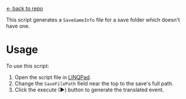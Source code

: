 [← back to repo](../)

This script generates a `SaveGameInfo` file for a save folder which doesn't have one.

# Usage
To use this script:

1. Open the script file in [LINQPad](https://www.linqpad.net).
2. Change the `SaveFilePath` field near the top to the save's full path.
3. Click the execute (▶) button to generate the translated event.
